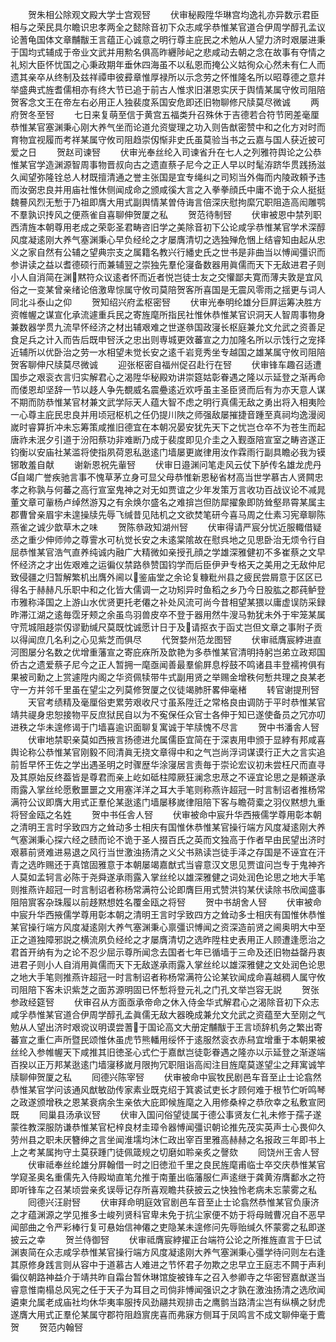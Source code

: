 <!-- { "loadSidebar": true } -->
　　贺朱相公除观文殿大学士宫观唘
　　伏审秘殿陞华琳宫均逸礼亦异数示君臣相与之荣民具尔瞻识忠孝两全之懿除音初下众志咸孚恭惟某官道合伊周学醇孔孟议论蓍龟国体文章黼黻王言蕴正心诚意之明行尊主庇民之术勉从人望力济时艰屡进秉于国均式辅成于帝业文武并用勲名俱高昨纒陟屺之悲咸动去朝之念在故事有夺情之礼矧大臣怀忧国之心秉政期年垂休四海虽不以私恩而掩公义姑徇众心然未有仁人而遗其亲卒从终制及兹祥禫申彼彛章惟厚禄所以示念劳之怀惟隆名所以昭尊德之意幷举盛典式旌耆儒相亦有终大节已追于前古人惟求旧湛恩实厌于舆情某属守攸司阻陪贺客念文王在帝左右必用正人独裴度系国安危即还旧物聊修尺牍莫尽微诚
　　两府贺冬至唘
　　七日来复萌至信于黄宫五福类升召殊休于吉德若合符节罔差毫厘恭惟某官塞渊秉心刚大养气坐而论道允资燮理之功入则告猷密赞中和之化方对时而育物宜视履而考祥某属守攸司阻趋崇仭惭非史氏虽莫验当书之云嘉与国人获近披可爱之日
　　贺赵司谏唘
　　伏审光奉丝纶入司谏省升在七人之列雅符舆论之公恭惟某官学造渊源智周事物晋叔向古之遗直蔡子尼今之正人早以时髦洊跻华贯践扬滋久闻望弥隆铨总人材既擅清通之誉主张国是宜专绳纠之司矧当外侮而内陵政頼予违而汝弼忠良并用庙社惟休侧闻成命之颁咸徯大言之入拳拳顔氏中庸不诡于众人挺挺魏謩风烈无慙于乃祖即膺大用式副舆情某曽侍诲言倍深庆慰拘縻冗职阻造高闳雕鹗不羣孰识抟风之便燕雀自喜聊伸贺厦之私
　　贺范待制唘
　　伏审被恩中禁列职西清旌本朝尊用老成之荣彰圣君畴咨旧学之美除音初下公论咸孚恭惟某官学术深醇风度凝逺刚大养气塞渊秉心早负经纶之才屡膺清切之选独殚危悃上结睿知由起从忠义之家自然有公辅之望典宗支之属籍名教兴行繙史氏之世书是非曲当以愽闻彊识而参讲读之益以耆德硕行而兼辅翌之崇独先羣伦寖备数器用眞儒而天下无敌进君子则小人自消简在渊黙符众议逺者怀而近者悦岂徒士友之交懽鄙夫寛而薄夫敦是宜风俗之一变某曾亲绪论倍激卑悰属守攸司莫陪贺客所喜国是无震风零雨之揺更与词人同北斗泰山之仰
　　贺知绍兴府孟枢密唘
　　伏审光奉明纶雄分巨屛运筹决胜方资帷幄之谋宣化承流遽重兵民之寄旌麾所指民社惟休恭惟某官识洞天人智周事物身兼数器学贯九流早怀经济之材出辅艰难之世遂叅国政寖长枢庭兼允文允武之资善足食足兵之计入而告后既申唘沃之忠出则専城更效蕃宣之力加隆名所以示饯行之宠择近辅所以优卧治之劳一水相望未觉长安之逺千岩竞秀坐专越国之雄某属守攸司阻陪贺客聊伸尺牍莫尽微诚
　　迎张枢密自福州促召赴行在唘
　　伏审锋车趣召适遭国歩之艰衮衣言归实解君心之渴陞华秘殿劝讲崇筵姑彰眷遇之隆以示延登之渐再命而偻恩却坚辞一节以趍人争先覩威名震疉逺近欢呼虽主圣臣贤而后有为亦天意人谋不期而防恭惟某官材兼文武学际天人蕴大智不虑之明行真儒无敌之勇出将入相夷险一心尊主庇民忠良并用顷冠枢机之任仍提川陜之师强敌屡摧捷音踵至真祠均逸漫阅嵗时睿算折冲未忘筹策咸推旧德宜在本朝况晏安犹先天下之忧岂仓卒不为苍生而起唐祚未泯夕引道于汾阳蔡功非难断乃成于裴度即见介圭之入觐亟陪宣室之畴咨遂正钧衡以安庙社某滥将使指夙荷恩私逖逺门墙屡更嵗律用汝作霖雨行副具瞻必我为镆铘敢羞自献
　　谢新恩祝先軰唘
　　伏审日邉渊问笔走风云仗下胪传名雄龙虎丹自竭广誉疾驰言事不愧草茅立身可显父母恭惟新恩秘省材高当世学慕古人贤闗忠孝之称孰与何蕃之高行宣室鬼神之对无如贾谊之少年发策万言收功百战议论不减晁董文章可軰杨卢绰然游刄之有余焕尔盛名之难揜岂但防犀擢象即防耸壑昻霄某属主郡曹曾亲眉宇未遑操牍先辱飞缄昔见陆机之文欲焚笔研今喜马周之仕素习宪章聊陈燕雀之诚少歆草木之味
　　贺陈叅政知湖州唘
　　伏审得请严宸分忧近服輙借疑丞之重少伸师帅之尊霅水可杭觉长安之未逺棠隂故在慰呉地之见思卧治无烦令行自屈恭惟某官浩气直养纯诚内融广大精微如亲授孔顔之学雄深雅健初不多崔蔡之文早怀经济之才出佐艰难之运徧仪禁路叅赞国钧学而后臣伊尹专格天之美用之无敌仲尼致侵疆之归暂解繁机出膺外阃以鉴庙堂之余论复糠粃州县之疲民尝屑意于区区已得名于赫赫凡乐职中和之化皆大儒调一之功矧异时鱼稻之乡乃今日股肱之郡莼鲈登市雅称泽国之上游山水优贤更托老僊之补处风流可尚今昔相望某猥以庸虚误防采録昨滞江湖之逺毎霑牙颊之余虽鸟羽兽皮卒不登于器用然牛溲马勃犹未外于牢笼某属守荒城阻趍崇仭谬勤缄尺莫既忱诚愿计日于及请抠衣于函丈岂但文章之事附子贡以得闻庶几名利之心见紫芝而俱尽
　　代贺婺州范龙图唘
　　伏审祗膺宸綍进直河图屡分名数之优增重藩宣之寄庇庥所及歆艳为多恭惟某官清明持躬岂弟立政郑国侨古之遗爱蔡子尼今之正人暂拥一麾亟闻善最羣偷屛息桴鼓不鸣诸县丰登襦袴俱有果被司勳之上赏遽陞内阁之华资佩犊带牛式副用贤之举赐金增秩何慙共理之良某老守一方并邻千里虽在望尘之列莫修贺厦之仪徒竭肺肝畧伸毫楮
　　转官谢提刑唘
　　天官考绩精及毫厘俗吏累劳艰收尺寸虽系陞迁之常格良由调防于平时恭惟某官靖共禔身忠恕接物平反庶狱民自以为不寃保任众官士各伸于知已遂使备员之冗亦叨进秩之华未遑修谒于门墙喜逾识面聊复寓诚于竿牍愧不尽言
　　贺中书潘舎人唘
　　伏审地禁职亲莫如西掖言扬德进允属儒臣宜简在于深衷用申颁于显綍有邦咸喜舆论称公恭惟某官刚毅不囘清眞无挠文章得中和之气岂尚浮词谋谟行正大之言实追前哲早怀王佐之学出遇圣明之时骤歴华涂寖居言责毎于崇论宏议初未尝枉尺而直寻及其原始反终葢皆是尊君而亲上屹如砥柱障厥狂澜念忠荩之不诬宜论思之是頼遂承雨露入掌丝纶愿敷噩噩之文用塞洋洋之耳大手笔则称燕许超冠一时言制诏者推杨常满符公议即膺大用式正羣伦某逖逺门墙屡移嵗律阻陪下客与瞻荷槖之羽仪黙想九重将唘金瓯之名姓
　　贺中书任舎人唘
　　伏审被命中宸升华西掖儒学尊用彰本朝之清明王言时孚致四方之耸动多士相庆有国惟休恭惟某官操行端方风度凝逺刚大养气塞渊秉心探六经之赜而论不诡于圣人掇百氏之英而文独高于作者早由民望出济时艰慕前贤难进易退之风行当世激浊扬清之义父书熟读岂徒手泽之存国是不诬宜在汗青之选昨赐还于真馆固雅意于本朝屡竭嘉猷式当睿意汉文思见贾谊问岂专于鬼神齐人莫如孟轲言必陈于尧舜遂承雨露入掌丝纶以雄深雅健之词处润色论思之地大手笔则推燕许超冠一时言制诏者称杨常满符公论即膺巨用式赞洪钧某伏读除书欣闻盛事阻陪賔客杂珠履以前趍黙想姓名覆金瓯之将唘
　　贺中书胡舍人唘
　　伏审被命中宸升华西掖儒学尊用彰本朝之清明王言时孚致四方之耸动多士相庆有国惟休恭惟某官操行端方风度凝逺刚大养气塞渊秉心禀彊识愽闻之资深造前贤之阃奥明大中至正之道独障邪説之横流夙负经纶之才屡膺清切之选昨陞柱史表用正人顾遭逢愿治之君首开纳有为之论不忍少屈示尊所闻念去国者七年已循墙于三命及还旧物益罄丹衷进君子则小人自消用眞儒而天下无敌遂承雨露入掌丝纶以雄深雅健之文处润色论思之地大手笔则推燕许超冠一时言制诏者称杨常满符公论某钦闻成命喜越稠人属守攸司阻陪下客未识紫芝之面苏源明固已怀慙将登元礼之门孔文举岂容无説
　　贺张参政经筵唘
　　伏审召从方面亟承帝命之休入侍金华式解君心之渴除音初下众志咸孚恭惟某官道合伊周学醇孔孟眞儒无敌大器晚成兼允文允武之资蕴至大至刚之气勉从人望出济时艰谠议明谟尝蓍于国论高文大册定黼黻于王言顷辞机务之繁出寄蕃宣之重仁声所暨民颂惟休虽虎节熊轓用绥怀于逺服然衮衣赤舄宜增重于本朝果被丝纶入参帷幄天下咸推其旧徳圣心式伫于嘉猷岂徒彰眷遇之隆亦以示延登之渐遂端百揆以正万邦某逖逺门墙寖移嵗月限拘冗职阻诣高闳注目旌麾莫遂望尘之拜寓诚竿牍聊伸贺厦之私
　　囘德兴陈宰唘
　　伏审被命中宸牧民剧邑车音至止士论翕然恭惟某官学问该通风猷敏劭传家素业既克绍于箕裘试吏长才顾何难于根节伫听鸣琴之政遂颁增秩之恩某衰病余生亲依大庇即候旌麾之入用修桑梓之恭欣幸之私敷宣罔既
　　囘巢县汤承议唘
　　伏审入国问俗望徒属于德公事贤友仁礼未修于孺子遂蒙徃教深服防谦恭惟某官杞梓良材圭璋令器愽闻彊识朝论推先茂实英声士心畏仰久劳州县之职未厌簪绅之言坐闻淮壖均沐仁政出宰百里雅高赫赫之名报政三年即书上上之考某属拘守土莫获踵门徒佩箴规之切磨如聆亲炙之謦欬
　　囘饶州王舎人唘
　　伏审祗奉丝纶雄分屛翰借一时之旧徳涖千里之良民旌麾甫临士卒交庆恭惟某官学窥圣奥名重儒先入侍殿坳直笔允推于南董出临藩服仁声逺继于龚黄洊膺鄱水之符即听锋车之召某顷尝亲炙误辱记存所喜观瞻共获披云之快独怜老病未忘蒙雾之私
　　囘德兴汪尉唘
　　伏审拜命明庭效官剧邑车音至止士论翕然恭惟某官负康济之才蕴渊源之学见推多士峻列贤科官卑未免于抗尘家便不妨于将母贼曹况自不恶早闻部曲之令严彩棒行复可悬始信神僊之吏隐某未遑修问先辱贻缄久怀蒙雾之私即遂披云之幸
　　贺兰侍御唘
　　伏审祗膺宸綍擢正台端符公论之所推旌直言于巳试渊衷简在众志咸孚恭惟某官操行端方风度凝逺刚大养气塞渊秉心彊学待问则左右逢其原修身践言则从容中于道慕古人难进之节怀君子勿欺之忠早立王庭志不闗于声利徧仪朝路神益介于靖共昨自霜台暂休琳馆旋被锋车之召入参卿寺之华密唘嘉猷遂当睿意惟南榻总风宪之任于天子为耳目之司倘非愽闻强识之才孰在激浊扬清之选欣闻遴柬允属老成庙社均休华夷率服抟风劲翮共观排击之鹰鹯当路清尘岂有纵横之豺虎遂膺大用式正羣伦某属守郡符阻趋賔庑喜而弗寐方侧耳于凤鸣言不成文聊伸毫于鷰贺
　　贺范内翰唘
